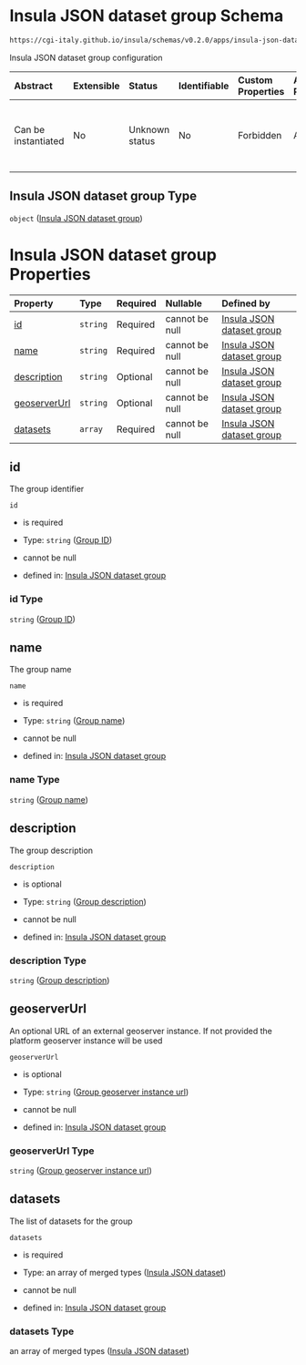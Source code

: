 # Insula JSON dataset group Schema

```txt
https://cgi-italy.github.io/insula/schemas/v0.2.0/apps/insula-json-datasets-group.schema.json
```

Insula JSON dataset group configuration

| Abstract            | Extensible | Status         | Identifiable | Custom Properties | Additional Properties | Access Restrictions | Defined In                                                                                                           |
| :------------------ | :--------- | :------------- | :----------- | :---------------- | :-------------------- | :------------------ | :------------------------------------------------------------------------------------------------------------------- |
| Can be instantiated | No         | Unknown status | No           | Forbidden         | Allowed               | none                | [insula-json-datasets-group.schema.json](schemas/apps/insula-json-datasets-group.schema.json"open original schema") |

## Insula JSON dataset group Type

`object` ([Insula JSON dataset group](insula-json-datasets-group.md))

# Insula JSON dataset group Properties

| Property                      | Type     | Required | Nullable       | Defined by                                                                                                                                                                                                                  |
| :---------------------------- | :------- | :------- | :------------- | :-------------------------------------------------------------------------------------------------------------------------------------------------------------------------------------------------------------------------- |
| [id](#id)                     | `string` | Required | cannot be null | [Insula JSON dataset group](insula-json-datasets-group-properties-group-id.md"https://cgi-italy.github.io/insula/schemas/v0.2.0/apps/insula-json-datasets-group.schema.json#/properties/id")                               |
| [name](#name)                 | `string` | Required | cannot be null | [Insula JSON dataset group](insula-json-datasets-group-properties-group-name.md"https://cgi-italy.github.io/insula/schemas/v0.2.0/apps/insula-json-datasets-group.schema.json#/properties/name")                           |
| [description](#description)   | `string` | Optional | cannot be null | [Insula JSON dataset group](insula-json-datasets-group-properties-group-description.md"https://cgi-italy.github.io/insula/schemas/v0.2.0/apps/insula-json-datasets-group.schema.json#/properties/description")             |
| [geoserverUrl](#geoserverurl) | `string` | Optional | cannot be null | [Insula JSON dataset group](insula-json-datasets-group-properties-group-geoserver-instance-url.md"https://cgi-italy.github.io/insula/schemas/v0.2.0/apps/insula-json-datasets-group.schema.json#/properties/geoserverUrl") |
| [datasets](#datasets)         | `array`  | Required | cannot be null | [Insula JSON dataset group](insula-json-datasets-group-properties-datasets-list.md"https://cgi-italy.github.io/insula/schemas/v0.2.0/apps/insula-json-datasets-group.schema.json#/properties/datasets")                    |

## id

The group identifier

`id`

* is required

* Type: `string` ([Group ID](insula-json-datasets-group-properties-group-id.md))

* cannot be null

* defined in: [Insula JSON dataset group](insula-json-datasets-group-properties-group-id.md"https://cgi-italy.github.io/insula/schemas/v0.2.0/apps/insula-json-datasets-group.schema.json#/properties/id")

### id Type

`string` ([Group ID](insula-json-datasets-group-properties-group-id.md))

## name

The group name

`name`

* is required

* Type: `string` ([Group name](insula-json-datasets-group-properties-group-name.md))

* cannot be null

* defined in: [Insula JSON dataset group](insula-json-datasets-group-properties-group-name.md"https://cgi-italy.github.io/insula/schemas/v0.2.0/apps/insula-json-datasets-group.schema.json#/properties/name")

### name Type

`string` ([Group name](insula-json-datasets-group-properties-group-name.md))

## description

The group description

`description`

* is optional

* Type: `string` ([Group description](insula-json-datasets-group-properties-group-description.md))

* cannot be null

* defined in: [Insula JSON dataset group](insula-json-datasets-group-properties-group-description.md"https://cgi-italy.github.io/insula/schemas/v0.2.0/apps/insula-json-datasets-group.schema.json#/properties/description")

### description Type

`string` ([Group description](insula-json-datasets-group-properties-group-description.md))

## geoserverUrl

An optional URL of an external geoserver instance. If not provided the platform geoserver instance will be used

`geoserverUrl`

* is optional

* Type: `string` ([Group geoserver instance url](insula-json-datasets-group-properties-group-geoserver-instance-url.md))

* cannot be null

* defined in: [Insula JSON dataset group](insula-json-datasets-group-properties-group-geoserver-instance-url.md"https://cgi-italy.github.io/insula/schemas/v0.2.0/apps/insula-json-datasets-group.schema.json#/properties/geoserverUrl")

### geoserverUrl Type

`string` ([Group geoserver instance url](insula-json-datasets-group-properties-group-geoserver-instance-url.md))

## datasets

The list of datasets for the group

`datasets`

* is required

* Type: an array of merged types ([Insula JSON dataset](insula-json-dataset.md))

* cannot be null

* defined in: [Insula JSON dataset group](insula-json-datasets-group-properties-datasets-list.md"https://cgi-italy.github.io/insula/schemas/v0.2.0/apps/insula-json-datasets-group.schema.json#/properties/datasets")

### datasets Type

an array of merged types ([Insula JSON dataset](insula-json-dataset.md))
